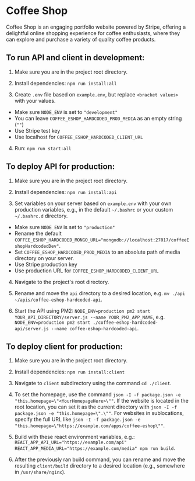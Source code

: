 # Coffee Shop

Coffee Shop is an engaging portfolio website powered by Stripe, offering a delightful online shopping experience for coffee enthusiasts, where they can explore and purchase a variety of quality coffee products.

## To run API and client in development:

1. Make sure you are in the project root directory.

2. Install dependencies:
   `npm run install:all`

3. Create `.env` file based on `example.env`, but replace `<bracket values>` with your values.

- Make sure `NODE_ENV` is set to `"development"`
- You can leave `COFFEE_ESHOP_HARDCODED_PROD_MEDIA` as an empty string (`""`)
- Use Stripe test key
- Use localhost for `COFFEE_ESHOP_HARDCODED_CLIENT_URL`

4. Run:
   `npm run start:all`

## To deploy API for production:

1. Make sure you are in the project root directory.

2. Install dependencies:
   `npm run install:api`

3. Set variables on your server based on `example.env` with your own production variables, e.g., in the default `~/.bashrc` or your custom `~/.bashrc.d` directory.

- Make sure `NODE_ENV` is set to `"production"`
- Rename the default `COFFEE_ESHOP_HARDCODED_MONGO_URL="mongodb://localhost:27017/coffeeEshopHardcodedDev"`.
- Set `COFFEE_ESHOP_HARDCODED_PROD_MEDIA` to an absolute path of media directory on your server.
- Use Stripe production key
- Use production URL for `COFFEE_ESHOP_HARDCODED_CLIENT_URL`

4. Navigate to the project's root directory.

5. Rename and move the `api` directory to a desired location, e.g. `mv ./api ~/apis/coffee-eshop-hardcoded-api`.

6. Start the API using PM2: `NODE_ENV=production pm2 start YOUR_API_DIRECTORY/server.js --name YOUR_PM2_APP_NAME`, e.g. `NODE_ENV=production pm2 start ./coffee-eshop-hardcoded-api/server.js --name coffee-eshop-hardcoded-api`.

## To deploy client for production:

1. Make sure you are in the project root directory.

2. Install dependencies:
   `npm run install:client`

3. Navigate to `client` subdirectory using the command `cd ./client`.

4. To set the homepage, use the command `json -I -f package.json -e "this.homepage=\"<YourHomepageHere>\""`. If the website is located in the root location, you can set it as the current directory with `json -I -f package.json -e "this.homepage=\".\""`. For websites in sublocations, specify the full URL like `json -I -f package.json -e "this.homepage=\"https://example.com/apps/coffee-eshop\""`.

5. Build with these react environment variables, e.g.:
   `REACT_APP_API_URL="https://example.com/api" REACT_APP_MEDIA_URL="https://example.com/media" npm run build`.

6. After the previously ran build command, you can rename and move the resulting `client/build` directory to a desired location (e.g., somewhere in `/usr/share/nginx`).
